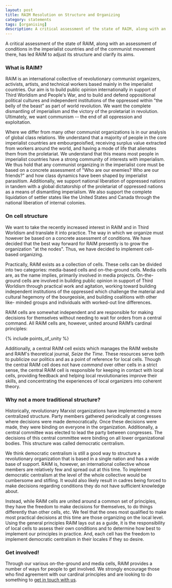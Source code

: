 ```yaml
---
layout: post
title: RAIM Resolution on Structure and Organizing
category: statements
tags: [organising]
description: A critical assessment of the state of RAIM, along with an assessment of conditions in the imperialist countries and of the communist movement there, has led RAIM to adjust its structure and clarify its aims.
---
```


A critical assessment of the state of RAIM, along with an assessment of conditions in the imperialist countries and of the communist movement there, has led RAIM to adjust its structure and clarify its aims.

### What is RAIM?

RAIM is an international collective of revolutionary communist organizers, activists, artists, and technical workers based mainly in the imperialist countries. Our aim is to build public opinion internationally in support of Third Worldism and People's War, and to build and defend oppositional political cultures and independent institutions of the oppressed within "the belly of the beast" as part of world revolution. We want the complete dismantling of imperialism and the victory of the proletariat in revolution. Ultimately, we want communism -- the end of all oppression and exploitation.

Where we differ from many other communist organizations is in our analysis of
global class relations. We understand that a majority of people in the core
imperialist countries are embourgeoisfied, receiving surplus value extracted
from workers around the world, and having a mode of life that alienates them
from the proletariat. We understand that this means most people in imperialist
countries have a strong community of interests with imperialism. We thus hold
that any communist organizing in the imperialist core must be based on a
concrete assessment of "Who are our enemies? Who are our friends?" and how
class dynamics have been shaped by imperialist parasitism. Additionally, we
support national liberation of oppressed nations in tandem with a global
dictatorship of the proletariat of oppressed nations as a means of dismantling
imperialism. We also support the complete liquidation of settler states like
the United States and Canada through the national liberation of internal
colonies.

### On cell structure

We want to take the recently increased interest in RAIM and in Third
Worldism and translate it into practice. The way in which we organize must
however be based on a concrete assessment of conditions. We have decided that
the best way forward for RAIM presently is to grow the organization "at the
nodes". Thus, we have decided to implement cell-based organizing.

Practically, RAIM exists as a collection of cells. These cells can be divided
into two categories: media-based cells and on-the-ground cells. Media cells
are, as the name implies, primarily involved in media projects. On-the-ground
cells are involved in building public opinion in support of Third
Worldism through practical work and agitation, working toward building
independent institutions of the oppressed which challenge the material and
cultural hegemony of the bourgeoisie, and building coalitions with other like-
minded groups and individuals with worked-out line differences.

RAIM cells are somewhat independent and are responsible for making decisions
for themselves without needing to wait for orders from a central command. All
RAIM cells are, however, united around RAIM’s cardinal principles:

{% include points_of_unity %}

Additionally, a central RAIM cell exists which manages the RAIM website and
RAIM's theoretical journal, _Seize the Time_. These resources serve both to
publicize our politics and as a point of reference for local cells. Though the
central RAIM cell does not have _command_ over other cells in a strict sense,
the central RAIM cell is responsible for keeping in contact with local cells,
providing feedback and helping local revolutionaries improve their skills, and
concentrating the experiences of local organizers into coherent theory.

### Why not a more traditional structure?

Historically, revolutionary Marxist organizations have implemented a more
centralized structure. Party members gathered periodically at congresses where
decisions were made democratically. Once these decisions were made, they were
binding on everyone in the organization. Additionally, a central committee was
elected to lead the party between congresses. The decisions of this central
committee were binding on all lower organizational bodies. This structure was
called democratic centralism.

We think democratic centralism is still a good way to structure a
revolutionary organization that is based in a single nation and has a wide
base of support. RAIM is, however, an international collective whose members
are relatively few and spread out at this time. To implement democratic
centralism at the level of the whole collective would be cumbersome and
stifling. It would also likely result in cadres being forced to make decisions
regarding conditions they do not have sufficient knowledge about.

Instead, while RAIM cells are united around a common set of principles, they
have the freedom to make decisions for themselves, to do things differently
than other cells, etc. We feel that the ones most qualified to make most
practical decisions at this time are those organizing on the local level.
Using the general principles RAIM lays out as a guide, it is the
responsibility of local cells to assess their own conditions and to determine
how best to implement our principles in practice. And, each cell has the
freedom to implement democratic centralism in their locales if they so desire.

### Get involved!

Through our various on-the-ground and media cells, RAIM provides a number of
ways for people to get involved. We strongly encourage those who find
agreement with our cardinal principles and are looking to do something to [get
in touch with us](/contact/).
